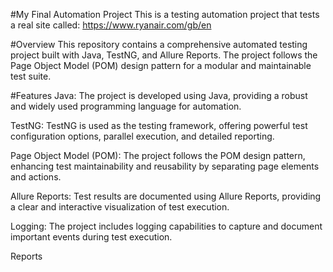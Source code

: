 #My Final Automation Project
This is a testing automation project that tests a real site called: https://www.ryanair.com/gb/en

#Overview
This repository contains a comprehensive automated testing project built with Java, TestNG, and Allure Reports. The project follows the Page Object Model (POM) design pattern for a modular and maintainable test suite.

#Features
Java: The project is developed using Java, providing a robust and widely used programming language for automation.

TestNG: TestNG is used as the testing framework, offering powerful test configuration options, parallel execution, and detailed reporting.

Page Object Model (POM): The project follows the POM design pattern, enhancing test maintainability and reusability by separating page elements and actions.

Allure Reports: Test results are documented using Allure Reports, providing a clear and interactive visualization of test execution.

Logging: The project includes logging capabilities to capture and document important events during test execution.

Reports
